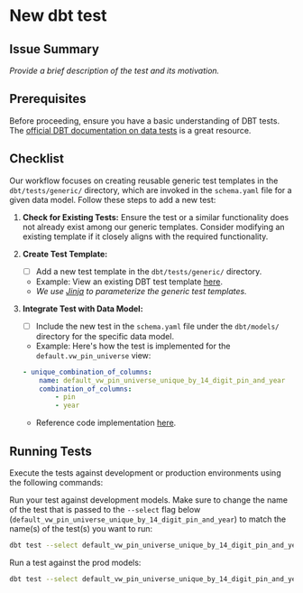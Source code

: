 # New dbt test

## Issue Summary

_Provide a brief description of the test and its motivation._

## Prerequisites

Before proceeding, ensure you have a basic understanding of DBT tests. The [official DBT documentation on data tests](https://docs.getdbt.com/docs/build/data-tests) is a great resource.

## Checklist

Our workflow focuses on creating reusable generic test templates in the `dbt/tests/generic/` directory, which are invoked in the `schema.yaml` file for a given data model. Follow these steps to add a new test:

1. **Check for Existing Tests:** Ensure the test or a similar functionality does not already exist among our generic templates. Consider modifying an existing template if it closely aligns with the required functionality.

2. **Create Test Template:**
   - [ ] Add a new test template in the `dbt/tests/generic/` directory.
   - Example: View an existing DBT test template [here](https://github.com/ccao-data/data-architecture/blob/master/dbt/tests/generic/test_unique_combination_of_columns.sql).
   - _We use [Jinja](https://jinja.palletsprojects.com/en/3.1.x/templates/) to parameterize the generic test templates._

3. **Integrate Test with Data Model:**
   - [ ] Include the new test in the `schema.yaml` file under the `dbt/models/` directory for the specific data model.
   - Example: Here's how the test is implemented for the `default.vw_pin_universe` view:

    ```yaml
    - unique_combination_of_columns:
        name: default_vw_pin_universe_unique_by_14_digit_pin_and_year
        combination_of_columns:
            - pin
            - year
    ```

   - Reference code implementation [here](https://github.com/ccao-data/data-architecture/blob/66ad8159bcb3d96dcdc62b7355f8fbce64affc78/dbt/models/default/schema/default.vw_pin_universe.yml#L248-L252).

## Running Tests

Execute the tests against development or production environments using the following commands:

Run your test against development models. Make sure to change the name of the test that is passed to the `--select` flag below (`default_vw_pin_universe_unique_by_14_digit_pin_and_year`) to match the name(s) of the test(s) you want to run:

```bash
dbt test --select default_vw_pin_universe_unique_by_14_digit_pin_and_year
```

Run a test against the prod models:

```bash
dbt test --select default_vw_pin_universe_unique_by_14_digit_pin_and_year --target prod
